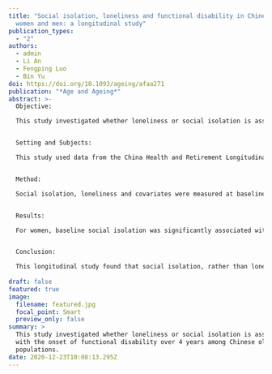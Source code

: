 ```yaml
---
title: "Social isolation, loneliness and functional disability in Chinese older
  women and men: a longitudinal study"
publication_types:
  - "2"
authors:
  - admin
  - Li An
  - Fengping Luo
  - Bin Yu
doi: https://doi.org/10.1093/ageing/afaa271
publication: "*Age and Ageing*"
abstract: >-
  Objective: 

  This study investigated whether loneliness or social isolation is associated with the onset of functional disability over 4 years among Chinese older populations.


  Setting and Subjects:

  This study used data from the China Health and Retirement Longitudinal Study (CHARLS). Functional status was assessed by activities of daily living (ADL) and instrumental activities of daily living (IADL). Analyses were conducted with data from two waves (2011 and 2015) and were restricted to those respondents aged 50 and older and free of functional disability at baseline [n = 5,154, mean age (SD) = 60.72 (7.51); male, 52.3%].


  Method:

  Social isolation, loneliness and covariates were measured at baseline. Follow-up measures of new-onset ADL and IADL disability were obtained 4 years later. We stratified the sample by gender, and then used binary logistic regressions to evaluate the associations between baseline isolation, loneliness and new-onset ADL and IADL disability.


  Results:

  For women, baseline social isolation was significantly associated with new-onset ADL (OR = 1.18, 95% CI = 1.07–1.30) and IADL (OR = 1.11, 95% CI = 1.01–1.21) disability; no significant association between loneliness and ADL or IADL disability was found. For men, neither social isolation nor loneliness was found to be significantly associated with ADL or IADL disability.


  Conclusion:

  This longitudinal study found that social isolation, rather than loneliness, was significantly associated with functional disability over 4 years among women (but not men) in China. These findings expand our knowledge about the association between social relationships and functional status among non-Western populations.
  
draft: false
featured: true
image:
  filename: featured.jpg
  focal_point: Smart
  preview_only: false
summary: >
  This study investigated whether loneliness or social isolation is associated
  with the onset of functional disability over 4 years among Chinese older
  populations.
date: 2020-12-23T10:08:13.295Z
---
```

